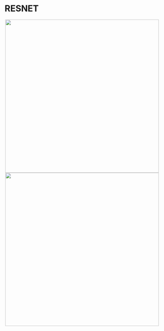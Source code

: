 # RESNET

<div align="center">

  <img src="https://user-images.githubusercontent.com/47887796/184550283-1f9c4b00-e2c0-4f8c-9251-aae77d354f85.PNG" width="500">

</br>

  <img src="https://user-images.githubusercontent.com/47887796/184550365-6128fd41-ad74-4e21-bca8-f30fb57c6768.png" width="500">

</div>
